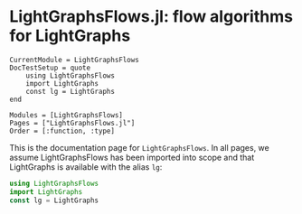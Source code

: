  # LightGraphsFlows.jl: flow algorithms for LightGraphs

```@meta
CurrentModule = LightGraphsFlows
DocTestSetup = quote
    using LightGraphsFlows
    import LightGraphs
    const lg = LightGraphs
end
```

```@autodocs
Modules = [LightGraphsFlows]
Pages = ["LightGraphsFlows.jl"]
Order = [:function, :type]
```

This is the documentation page for `LightGraphsFlows`. In all pages, we assume
LightGraphsFlows has been imported into scope and that LightGraphs is 
available with the alias `lg`:

```julia
using LightGraphsFlows
import LightGraphs
const lg = LightGraphs
```
